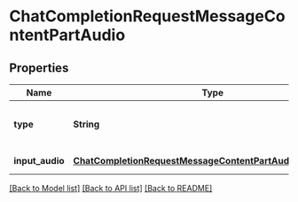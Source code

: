 # ChatCompletionRequestMessageContentPartAudio
## Properties

| Name | Type | Description | Notes |
|------------ | ------------- | ------------- | -------------|
| **type** | **String** | The type of the content part. Always &#x60;input_audio&#x60;. | [default to null] |
| **input\_audio** | [**ChatCompletionRequestMessageContentPartAudio_input_audio**](ChatCompletionRequestMessageContentPartAudio_input_audio.md) |  | [default to null] |

[[Back to Model list]](../README.md#documentation-for-models) [[Back to API list]](../README.md#documentation-for-api-endpoints) [[Back to README]](../README.md)

